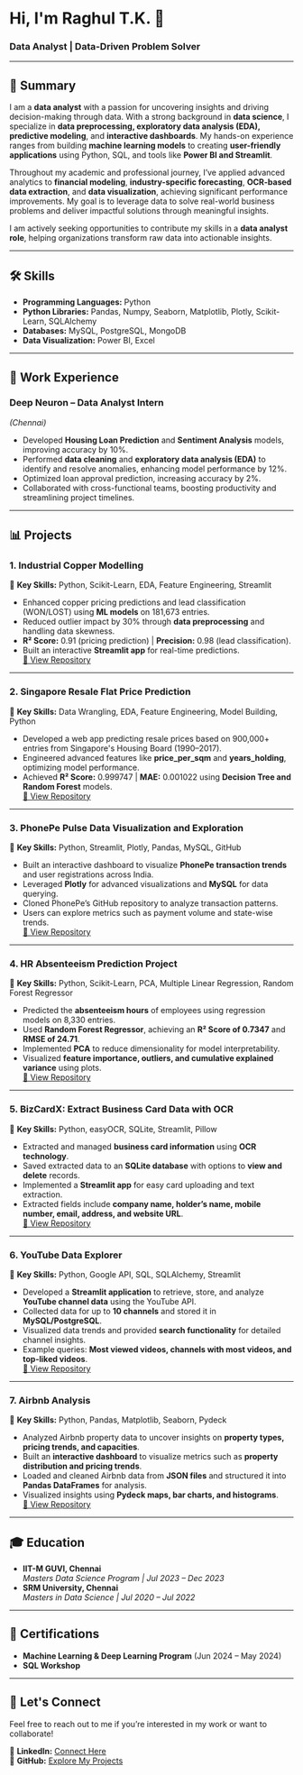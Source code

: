 # Hi, I'm Raghul T.K. 👋  
### Data Analyst | Data-Driven Problem Solver  

---

## 📝 **Summary**  
I am a **data analyst** with a passion for uncovering insights and driving decision-making through data. With a strong background in **data science**, I specialize in **data preprocessing, exploratory data analysis (EDA), predictive modeling**, and **interactive dashboards**. My hands-on experience ranges from building **machine learning models** to creating **user-friendly applications** using Python, SQL, and tools like **Power BI and Streamlit**.  

Throughout my academic and professional journey, I’ve applied advanced analytics to **financial modeling**, **industry-specific forecasting**, **OCR-based data extraction**, and **data visualization**, achieving significant performance improvements. My goal is to leverage data to solve real-world business problems and deliver impactful solutions through meaningful insights.  

I am actively seeking opportunities to contribute my skills in a **data analyst role**, helping organizations transform raw data into actionable insights.

---

## 🛠 **Skills**

- **Programming Languages:** Python  
- **Python Libraries:** Pandas, Numpy, Seaborn, Matplotlib, Plotly, Scikit-Learn, SQLAlchemy  
- **Databases:** MySQL, PostgreSQL, MongoDB  
- **Data Visualization:** Power BI, Excel  

---

## 💼 **Work Experience**

### **Deep Neuron – Data Analyst Intern**  
_(Chennai)_  
- Developed **Housing Loan Prediction** and **Sentiment Analysis** models, improving accuracy by 10%.  
- Performed **data cleaning** and **exploratory data analysis (EDA)** to identify and resolve anomalies, enhancing model performance by 12%.  
- Optimized loan approval prediction, increasing accuracy by 2%.  
- Collaborated with cross-functional teams, boosting productivity and streamlining project timelines.

---

## 📊 **Projects**

### **1. Industrial Copper Modelling**  
🔑 **Key Skills:** Python, Scikit-Learn, EDA, Feature Engineering, Streamlit  
- Enhanced copper pricing predictions and lead classification (WON/LOST) using **ML models** on 181,673 entries.  
- Reduced outlier impact by 30% through **data preprocessing** and handling data skewness.  
- **R² Score:** 0.91 (pricing prediction) | **Precision:** 0.98 (lead classification).  
- Built an interactive **Streamlit app** for real-time predictions.  
[📂 View Repository](https://github.com/tkraghul/Industrial-Copper-Modelling)  

---

### **2. Singapore Resale Flat Price Prediction**  
🔑 **Key Skills:** Data Wrangling, EDA, Feature Engineering, Model Building, Python  
- Developed a web app predicting resale prices based on 900,000+ entries from Singapore's Housing Board (1990–2017).  
- Engineered advanced features like **price_per_sqm** and **years_holding**, optimizing model performance.  
- Achieved **R² Score:** 0.999747 | **MAE:** 0.001022 using **Decision Tree and Random Forest** models.  
[📂 View Repository](https://github.com/tkraghul/Singapore_Flat_Sales_Predictor)

---

### **3. PhonePe Pulse Data Visualization and Exploration**  
🔑 **Key Skills:** Python, Streamlit, Plotly, Pandas, MySQL, GitHub  
- Built an interactive dashboard to visualize **PhonePe transaction trends** and user registrations across India.  
- Leveraged **Plotly** for advanced visualizations and **MySQL** for data querying.  
- Cloned PhonePe’s GitHub repository to analyze transaction patterns.  
- Users can explore metrics such as payment volume and state-wise trends.  
[📂 View Repository](https://github.com/tkraghul/PhonePe-Pulse-Dashboard)

---

### **4. HR Absenteeism Prediction Project**  
🔑 **Key Skills:** Python, Scikit-Learn, PCA, Multiple Linear Regression, Random Forest Regressor  
- Predicted the **absenteeism hours** of employees using regression models on 8,330 entries.  
- Used **Random Forest Regressor**, achieving an **R² Score of 0.7347** and **RMSE of 24.71**.  
- Implemented **PCA** to reduce dimensionality for model interpretability.  
- Visualized **feature importance, outliers, and cumulative explained variance** using plots.  
[📂 View Repository](https://github.com/tkraghul/HR-Absenteeism-Prediction)

---

### **5. BizCardX: Extract Business Card Data with OCR**  
🔑 **Key Skills:** Python, easyOCR, SQLite, Streamlit, Pillow  
- Extracted and managed **business card information** using **OCR technology**.  
- Saved extracted data to an **SQLite database** with options to **view and delete** records.  
- Implemented a **Streamlit app** for easy card uploading and text extraction.  
- Extracted fields include **company name, holder’s name, mobile number, email, address, and website URL**.  
[📂 View Repository](https://github.com/tkraghul/BizCardX-OCR)

---

### **6. YouTube Data Explorer**  
🔑 **Key Skills:** Python, Google API, SQL, SQLAlchemy, Streamlit  
- Developed a **Streamlit application** to retrieve, store, and analyze **YouTube channel data** using the YouTube API.  
- Collected data for up to **10 channels** and stored it in **MySQL/PostgreSQL**.  
- Visualized data trends and provided **search functionality** for detailed channel insights.  
- Example queries: **Most viewed videos, channels with most videos, and top-liked videos**.  
[📂 View Repository](https://github.com/tkraghul/YouTube-Data-Explorer)

---

### **7. Airbnb Analysis**  
🔑 **Key Skills:** Python, Pandas, Matplotlib, Seaborn, Pydeck  
- Analyzed Airbnb property data to uncover insights on **property types, pricing trends, and capacities**.  
- Built an **interactive dashboard** to visualize metrics such as **property distribution and pricing trends**.  
- Loaded and cleaned Airbnb data from **JSON files** and structured it into **Pandas DataFrames** for analysis.  
- Visualized insights using **Pydeck maps, bar charts, and histograms**.  
[📂 View Repository](https://github.com/tkraghul/Airbnb-Analysis)

---

## 🎓 **Education**

- **IIT-M GUVI, Chennai**  
  _Masters Data Science Program | Jul 2023 – Dec 2023_  
- **SRM University, Chennai**  
  _Masters in Data Science | Jul 2020 – Jul 2022_

---

## 📜 **Certifications**

- **Machine Learning & Deep Learning Program** (Jun 2024 – May 2024)  
- **SQL Workshop**

---

## 🚀 **Let's Connect**

Feel free to reach out to me if you’re interested in my work or want to collaborate!

🔗 **LinkedIn:** [Connect Here](https://www.linkedin.com/in/raghul-tk/)  
🔗 **GitHub:** [Explore My Projects](https://github.com/tkraghul)
